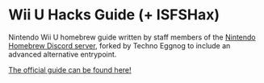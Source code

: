 # Wii U Hacks Guide (+ ISFSHax)

Nintendo Wii U homebrew guide written by staff members of the [Nintendo Homebrew Discord server](https://discord.gg/C29hYvh), forked by Techno Eggnog to include an advanced alternative entrypoint.

[The official guide can be found here!](https://wiiu.hacks.guide/)
